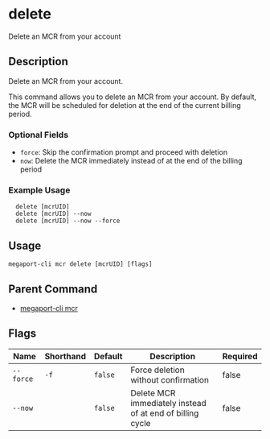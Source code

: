 # delete

Delete an MCR from your account

## Description

Delete an MCR from your account.

This command allows you to delete an MCR from your account. By default, the MCR will be scheduled for deletion at the end of the current billing period.

### Optional Fields
  - `force`: Skip the confirmation prompt and proceed with deletion
  - `now`: Delete the MCR immediately instead of at the end of the billing period

### Example Usage

```
  delete [mcrUID]
  delete [mcrUID] --now
  delete [mcrUID] --now --force
```


## Usage

```
megaport-cli mcr delete [mcrUID] [flags]
```



## Parent Command

* [megaport-cli mcr](megaport-cli_mcr.md)




## Flags

| Name | Shorthand | Default | Description | Required |
|------|-----------|---------|-------------|----------|
| `--force` | `-f` | `false` | Force deletion without confirmation | false |
| `--now` |  | `false` | Delete MCR immediately instead of at end of billing cycle | false |



